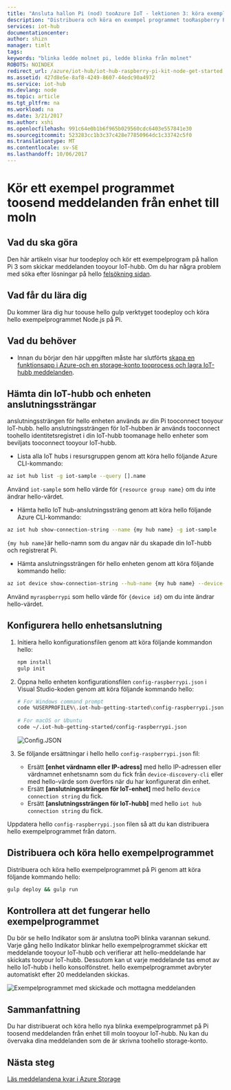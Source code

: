 ```yaml
---
title: "Ansluta hallon Pi (nod) tooAzure IoT - lektionen 3: köra exemplet | Microsoft Docs"
description: "Distribuera och köra en exempel programmet tooRaspberry Pi 3 som skickar meddelanden tooyour IoT-hubb och blinkar hello-Indikator."
services: iot-hub
documentationcenter: 
author: shizn
manager: timlt
tags: 
keywords: "blinka ledde molnet pi, ledde blinka från molnet"
ROBOTS: NOINDEX
redirect_url: /azure/iot-hub/iot-hub-raspberry-pi-kit-node-get-started
ms.assetid: 427d8e5e-8af8-4249-8607-44edc90a4972
ms.service: iot-hub
ms.devlang: node
ms.topic: article
ms.tgt_pltfrm: na
ms.workload: na
ms.date: 3/21/2017
ms.author: xshi
ms.openlocfilehash: 991c64e0b1b6f965b029560cdc6403e557841e30
ms.sourcegitcommit: 523283cc1b3c37c428e77850964dc1c33742c5f0
ms.translationtype: MT
ms.contentlocale: sv-SE
ms.lasthandoff: 10/06/2017
---
```

# <a name="run-a-sample-application-toosend-device-to-cloud-messages"></a>Kör ett exempel programmet toosend meddelanden från enhet till moln
## <a name="what-you-will-do"></a>Vad du ska göra
Den här artikeln visar hur toodeploy och kör ett exempelprogram på hallon Pi 3 som skickar meddelanden tooyour IoT-hubb. Om du har några problem med söka efter lösningar på hello [felsökning sidan](iot-hub-raspberry-pi-kit-node-troubleshooting.md).

## <a name="what-you-will-learn"></a>Vad får du lära dig
Du kommer lära dig hur toouse hello gulp verktyget toodeploy och köra hello exempelprogrammet Node.js på Pi.

## <a name="what-you-need"></a>Vad du behöver
* Innan du börjar den här uppgiften måste har slutförts [skapa en funktionsapp i Azure-och en storage-konto tooprocess och lagra IoT-hubb meddelanden](iot-hub-raspberry-pi-kit-node-lesson3-deploy-resource-manager-template.md).

## <a name="get-your-iot-hub-and-device-connection-strings"></a>Hämta din IoT-hubb och enheten anslutningssträngar
anslutningssträngen för hello enheten används av din Pi tooconnect tooyour IoT-hubb. hello anslutningssträngen för IoT-hubben är används tooconnect toohello identitetsregistret i din IoT-hubb toomanage hello enheter som beviljats tooconnect tooyour IoT-hubb. 

* Lista alla IoT hubs i resursgruppen genom att köra hello följande Azure CLI-kommando:

```bash
az iot hub list -g iot-sample --query [].name
```

Använd `iot-sample` som hello värde för `{resource group name}` om du inte ändrar hello-värdet.

* Hämta hello IoT hub-anslutningssträng genom att köra hello följande Azure CLI-kommando:

```bash
az iot hub show-connection-string --name {my hub name} -g iot-sample
```

`{my hub name}`är hello-namn som du angav när du skapade din IoT-hubb och registrerat Pi.

* Hämta anslutningssträngen för hello enheten genom att köra följande kommando hello:

```bash
az iot device show-connection-string --hub-name {my hub name} --device-id myraspberrypi -g iot-sample
```

Använd `myraspberrypi` som hello värde för `{device id}` om du inte ändrar hello-värdet.

## <a name="configure-hello-device-connection"></a>Konfigurera hello enhetsanslutning
1. Initiera hello konfigurationsfilen genom att köra följande kommandon hello:
   
   ```bash
   npm install
   gulp init
   ```
2. Öppna hello enheten konfigurationsfilen `config-raspberrypi.json` i Visual Studio-koden genom att köra följande kommando hello:
   
   ```bash
   # For Windows command prompt
   code %USERPROFILE%\.iot-hub-getting-started\config-raspberrypi.json
  
   # For macOS or Ubuntu
   code ~/.iot-hub-getting-started/config-raspberrypi.json
   ```
  
   ![Config.JSON](media/iot-hub-raspberry-pi-lessons/lesson3/config.png)
3. Se följande ersättningar i hello hello `config-raspberrypi.json` fil:
   
   * Ersätt **[enhet värdnamn eller IP-adress]** med hello IP-adressen eller värdnamnet enhetsnamn som du fick från `device-discovery-cli` eller med hello-värde som överförs när du har konfigurerat din enhet.
   * Ersätt **[anslutningssträngen för IoT-enhet]** med hello `device connection string` du fick.
   * Ersätt **[anslutningssträngen för IoT-hubb]** med hello `iot hub connection string` du fick.

Uppdatera hello `config-raspberrypi.json` filen så att du kan distribuera hello exempelprogrammet från datorn.

## <a name="deploy-and-run-hello-sample-application"></a>Distribuera och köra hello exempelprogrammet
Distribuera och köra hello exempelprogrammet på Pi genom att köra följande kommando hello:

```bash
gulp deploy && gulp run
```

## <a name="verify-that-hello-sample-application-works"></a>Kontrollera att det fungerar hello exempelprogrammet
Du bör se hello Indikator som är anslutna tooPi blinka varannan sekund. Varje gång hello Indikator blinkar hello exempelprogrammet skickar ett meddelande tooyour IoT-hubb och verifierar att hello-meddelande har skickats tooyour IoT-hubb. Dessutom kan ut varje meddelande tas emot av hello IoT-hubb i hello konsolfönstret. hello exempelprogrammet avbryter automatiskt efter 20 meddelanden skickas.

![Exempelprogrammet med skickade och mottagna meddelanden](media/iot-hub-raspberry-pi-lessons/lesson3/gulp_run.png)

## <a name="summary"></a>Sammanfattning
Du har distribuerat och köra hello nya blinka exempelprogrammet på Pi toosend meddelanden från enhet till moln tooyour IoT-hubb. Nu kan du övervaka dina meddelanden som de är skrivna toohello storage-konto.

## <a name="next-steps"></a>Nästa steg
[Läs meddelandena kvar i Azure Storage](iot-hub-raspberry-pi-kit-node-lesson3-read-table-storage.md)

